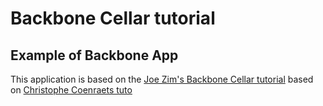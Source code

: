 # Backbone Cellar tutorial

## Example of Backbone App

This application is based on the [Joe Zim's Backbone Cellar tutorial](https://www.joezimjs.com/javascript/backbone-js-application-walkthrough-part-1-html-models-video-tutorial/) 
based on [Christophe Coenraets tuto](http://coenraets.org/blog/2011/12/backbone-js-wine-cellar-tutorial-part-1-getting-started/)

